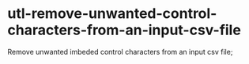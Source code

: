 # utl-remove-unwanted-control-characters-from-an-input-csv-file
Remove unwanted imbeded control characters from an input csv file;
